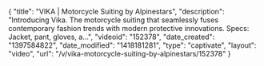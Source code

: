 {
    "title": "VIKA | Motorcycle Suiting by Alpinestars",
    "description": "Introducing Vika. The motorcycle suiting that seamlessly fuses contemporary fashion trends with modern protective innovations. Specs: Jacket, pant, gloves, a...",
    "videoid": "152378",
    "date_created": "1397584822",
    "date_modified": "1418181281",
    "type": "captivate",
    "layout": "video",
    "url": "\/v\/vika-motorcycle-suiting-by-alpinestars\/152378"
}